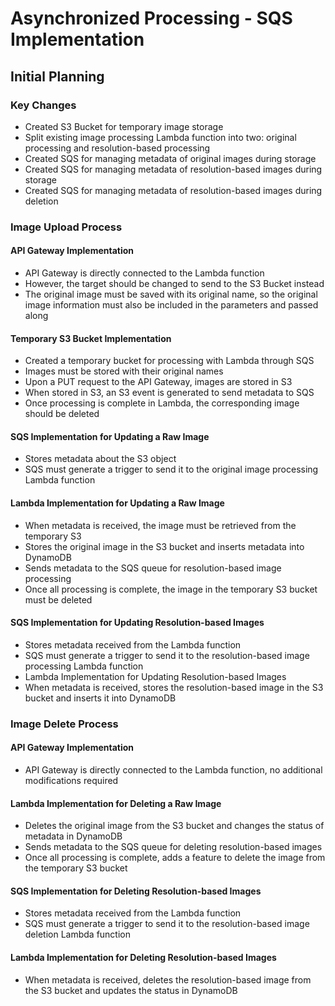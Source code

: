 # Asynchronized Processing - SQS Implementation
## Initial Planning
### Key Changes
- Created S3 Bucket for temporary image storage
- Split existing image processing Lambda function into two: original processing and resolution-based processing
- Created SQS for managing metadata of original images during storage
- Created SQS for managing metadata of resolution-based images during storage
- Created SQS for managing metadata of resolution-based images during deletion

### Image Upload Process
#### API Gateway Implementation
- API Gateway is directly connected to the Lambda function
- However, the target should be changed to send to the S3 Bucket instead
- The original image must be saved with its original name, so the original image information must also be included in the parameters and passed along

#### Temporary S3 Bucket Implementation
- Created a temporary bucket for processing with Lambda through SQS
- Images must be stored with their original names
- Upon a PUT request to the API Gateway, images are stored in S3
- When stored in S3, an S3 event is generated to send metadata to SQS
- Once processing is complete in Lambda, the corresponding image should be deleted

#### SQS Implementation for Updating a Raw Image
- Stores metadata about the S3 object
- SQS must generate a trigger to send it to the original image processing Lambda function

#### Lambda Implementation for Updating a Raw Image
- When metadata is received, the image must be retrieved from the temporary S3
- Stores the original image in the S3 bucket and inserts metadata into DynamoDB
- Sends metadata to the SQS queue for resolution-based image processing
- Once all processing is complete, the image in the temporary S3 bucket must be deleted

#### SQS Implementation for Updating Resolution-based Images
- Stores metadata received from the Lambda function
- SQS must generate a trigger to send it to the resolution-based image processing Lambda function
- Lambda Implementation for Updating Resolution-based Images
- When metadata is received, stores the resolution-based image in the S3 bucket and inserts it into DynamoDB

### Image Delete Process
#### API Gateway Implementation
- API Gateway is directly connected to the Lambda function, no additional modifications required

#### Lambda Implementation for Deleting a Raw Image
- Deletes the original image from the S3 bucket and changes the status of metadata in DynamoDB
- Sends metadata to the SQS queue for deleting resolution-based images
- Once all processing is complete, adds a feature to delete the image from the temporary S3 bucket

#### SQS Implementation for Deleting Resolution-based Images
- Stores metadata received from the Lambda function
- SQS must generate a trigger to send it to the resolution-based image deletion Lambda function

#### Lambda Implementation for Deleting Resolution-based Images
- When metadata is received, deletes the resolution-based image from the S3 bucket and updates the status in DynamoDB